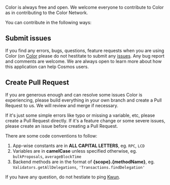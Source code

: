Color is always free and open. We welcome everyone to contribute to Color as in contributing to the Color Network.

You can contribute in the following ways:

## Submit issues
If you find any errors, bugs, questions, feature requests when you are using Color (on [Color](http://ec2-3-15-152-52.us-east-2.compute.amazonaws.com:3000/) please do not hestitate to submit any [issues](https://github.com/). Any bug report and comments are welcome. We are always open to learn more about how this application can help Cosmos users.

## Create Pull Request
If you are generous enough and can resolve some issues Color is experiencing, please build everything in your own branch and create a Pull Request to us. We will review and merge if necessary. 

If it's just some simple errors like typo or missing a variable, etc, please create a Pull Request directly. If it's a feature change or some severe issues, please create an issue before creating a Pull Request.

There are some code conventions to follow:

1. App-wise constants are in **ALL CAPITAL LETTERS**, eg. `RPC`, `LCD`
2. Variables are in **camelCase** unless specified otherwise, eg. `bulkProposals`, `averageBlockTime`
3. Backend methods are in the format of **{scope}.{methodName}**, eg. `Validators.getAllDelegations`, `'Transactions.findDelegation'`

If you have any question, do not hestiate to ping [Kwun](https://github.com/). 
